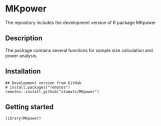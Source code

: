 # MKpower
The repository includes the development version of R package MKpower

## Description
The package contains several functions for sample size calculation and power analysis.

## Installation

```{r, eval = FALSE}
## Development version from GitHub
# install.packages("remotes")
remotes::install_github("stamats/MKpower")
```

## Getting started

```{r}
library(MKpower)
```
